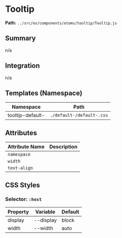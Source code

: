 # Tooltip

**Path:** `../src/es/components/atoms/tooltip/Tooltip.js`

## Summary

n/a

## Integration

n/a

## Templates (Namespace)

| Namespace | Path |
|------|------|
| tooltip-default- | `./default-/default-.css` |

## Attributes

| Attribute Name | Description |
|----------------|-------------|
| `namespace` |  |
| `width` |  |
| `text-align` |  |

## CSS Styles

### Selector: `:host`

| Property | Variable | Default |
|----------|----------|----------|
| display | --display | block |
| width | --width | auto |

